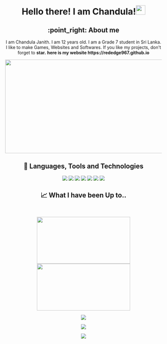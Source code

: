 <h1 align="center">Hello there! I am Chandula!<img src="https://raw.githubusercontent.com/MartinHeinz/MartinHeinz/master/wave.gif" width="30px">
</h1>
<h2 align="center">:point_right: About me</h2>
<p align="center">I am Chandula Janith. I am 12 years old. I am a Grade 7 student in Sri Lanka. I like to make Games, Websites and Softwares. If you like my projects, don't forget to <b>star.</b> <b>here is my website https://rededge967.github.io</b></p>
<p align="center">
<img src="https://user-images.githubusercontent.com/91379432/141706023-8c9f9cd7-920d-470e-9063-b1bbd903a064.gif" height="300" width="600" ></p>
<h2 align="center">🔧 Languages, Tools and Technologies</h2>
<p align="center">
<IMG SRC="https://img.shields.io/badge/html5-%23E34F26.svg?style=for-the-badge&logo=html5&logoColor=white" />
<IMG SRC="https://img.shields.io/badge/css3-%231572B6.svg?style=for-the-badge&logo=css3&logoColor=white" />
<IMG SRC="https://img.shields.io/badge/javascript-%23323330.svg?style=for-the-badge&logo=javascript&logoColor=%23F7DF1E" />
<IMG SRC="https://img.shields.io/badge/python-3670A0?style=for-the-badge&logo=python&logoColor=ffdd54" />
<img src="https://img.shields.io/badge/CodePen-white?style=for-the-badge&logo=codepen&logoColor=black" />
<img src="https://img.shields.io/badge/github-%23121011.svg?style=for-the-badge&logo=github&logoColor=white" />
<img src="https://img.shields.io/badge/Vercel-000000?style=for-the-badge&logo=vercel&logoColor=white" />
</p>
<h2 align="center">📈 What I have been Up to.. </h2>
<br>
<p align="center">
<kbd><IMG SRC="https://github-readme-stats.vercel.app/api?username=RedEdge967&show_icons=true&theme=radical" height="150" width="300" ></kbd> <kbd><img src="https://github-readme-stats.vercel.app/api/top-langs/?username=RedEdge967&layout=compact&theme=radical" height="150" width="300" ></kbd>
</p>
<p align="center">
<kbd><IMG SRC="https://github-profile-trophy.vercel.app/?username=RedEdge967&theme=radical"><br></kbd>
</p>
<p align="center">
  <kbd><a href="https://metrics.lecoq.io/about/RedEdge967"><img src="https://metrics.lecoq.io/RedEdge967?template=classic&base.header=0&base.activity=0&base.community=0&base.repositories=0&base.metadata=0&achievements=1&achievements.threshold=C&achievements.secrets=true&achievements.display=compact&achievements.limit=0&config.timezone=Asia%2FColombo"></a></kbd>
</p>
<p align="center">
  <img src="https://komarev.com/ghpvc/?username=RedEdge967&color=dc143c" align="center"/>
</p>
